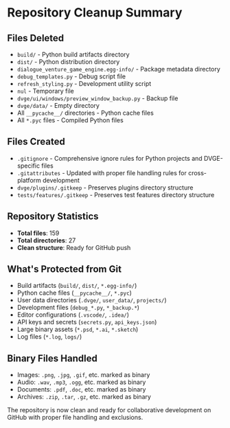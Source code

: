 # Repository Cleanup Summary

## Files Deleted
- `build/` - Python build artifacts directory
- `dist/` - Python distribution directory  
- `dialogue_venture_game_engine.egg-info/` - Package metadata directory
- `debug_templates.py` - Debug script file
- `refresh_styling.py` - Development utility script
- `nul` - Temporary file
- `dvge/ui/windows/preview_window_backup.py` - Backup file
- `dvge/data/` - Empty directory
- All `__pycache__/` directories - Python cache files
- All `*.pyc` files - Compiled Python files

## Files Created
- `.gitignore` - Comprehensive ignore rules for Python projects and DVGE-specific files
- `.gitattributes` - Updated with proper file handling rules for cross-platform development
- `dvge/plugins/.gitkeep` - Preserves plugins directory structure
- `tests/features/.gitkeep` - Preserves test features directory structure

## Repository Statistics
- **Total files**: 159
- **Total directories**: 27
- **Clean structure**: Ready for GitHub push

## What's Protected from Git
- Build artifacts (`build/`, `dist/`, `*.egg-info/`)
- Python cache files (`__pycache__/`, `*.pyc`)
- User data directories (`.dvge/`, `user_data/`, `projects/`)
- Development files (`debug_*.py`, `*_backup.*`)
- Editor configurations (`.vscode/`, `.idea/`)
- API keys and secrets (`secrets.py`, `api_keys.json`)
- Large binary assets (`*.psd`, `*.ai`, `*.sketch`)
- Log files (`*.log`, `logs/`)

## Binary Files Handled
- Images: `.png`, `.jpg`, `.gif`, etc. marked as binary
- Audio: `.wav`, `.mp3`, `.ogg`, etc. marked as binary
- Documents: `.pdf`, `.doc`, etc. marked as binary
- Archives: `.zip`, `.tar`, `.gz`, etc. marked as binary

The repository is now clean and ready for collaborative development on GitHub with proper file handling and exclusions.